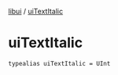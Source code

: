 [libui](README.md) / [uiTextItalic](ui-text-italic.md)

# uiTextItalic

`typealias uiTextItalic = UInt`
